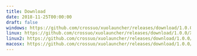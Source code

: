 ```yaml
---
title: Download
date: 2018-11-25T00:00:00
draft: false
windows: https://github.com/crossuo/xuolauncher/releases/download/1.0.0/XUOLauncher-1.0.0-Win64.zip
linux: https://github.com/crossuo/xuolauncher/releases/download/1.0.0/XUOLauncher-1.0.0-Ubuntu-16.04.tar.gz
linux2: https://github.com/crossuo/xuolauncher/releases/download/1.0.0/XUOLauncher-1.0.0-ManjaroLinux.tar.gz
macosx: https://github.com/crossuo/xuolauncher/releases/download/1.0.0/XUOLauncher-1.0.0-MacOS.zip
---
```



